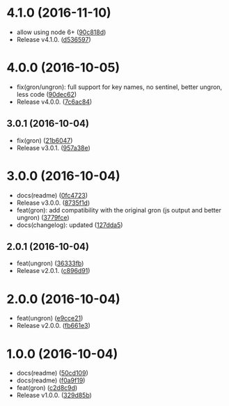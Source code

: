 <a name="4.1.0"></a>
# 4.1.0 (2016-11-10)

* allow using node 6+ ([90c818d](https://github.com/fgribreau/gron/commit/90c818d))
* Release v4.1.0. ([d536597](https://github.com/fgribreau/gron/commit/d536597))



<a name="4.0.0"></a>
# 4.0.0 (2016-10-05)

* fix(gron/ungron): full support for key names, no sentinel, better ungron, less code ([90dec62](https://github.com/fgribreau/gron/commit/90dec62))
* Release v4.0.0. ([7c6ac84](https://github.com/fgribreau/gron/commit/7c6ac84))



<a name="3.0.1"></a>
## 3.0.1 (2016-10-04)

* fix(gron) ([21b6047](https://github.com/fgribreau/gron/commit/21b6047))
* Release v3.0.1. ([957a38e](https://github.com/fgribreau/gron/commit/957a38e))



<a name="3.0.0"></a>
# 3.0.0 (2016-10-04)

* docs(readme) ([0fc4723](https://github.com/fgribreau/gron/commit/0fc4723))
* Release v3.0.0. ([8735f1d](https://github.com/fgribreau/gron/commit/8735f1d))
* feat(gron): add compatibility with the original gron (js output and better ungron) ([3779fce](https://github.com/fgribreau/gron/commit/3779fce))
* docs(changelog): updated ([127dda5](https://github.com/fgribreau/gron/commit/127dda5))



<a name="2.0.1"></a>
## 2.0.1 (2016-10-04)

* feat(ungron) ([36333fb](https://github.com/fgribreau/gron/commit/36333fb))
* Release v2.0.1. ([c896d91](https://github.com/fgribreau/gron/commit/c896d91))



<a name="2.0.0"></a>
# 2.0.0 (2016-10-04)

* feat(ungron) ([e9cce21](https://github.com/fgribreau/gron/commit/e9cce21))
* Release v2.0.0. ([fb661e3](https://github.com/fgribreau/gron/commit/fb661e3))



<a name="1.0.0"></a>
# 1.0.0 (2016-10-04)

* docs(readme) ([50cd109](https://github.com/fgribreau/gron/commit/50cd109))
* docs(readme) ([f0a9f19](https://github.com/fgribreau/gron/commit/f0a9f19))
* feat(gron) ([c2d8c9d](https://github.com/fgribreau/gron/commit/c2d8c9d))
* Release v1.0.0. ([329d85b](https://github.com/fgribreau/gron/commit/329d85b))



